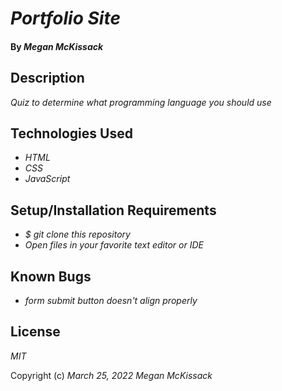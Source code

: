 # _Portfolio Site_

#### By _**Megan McKissack**_

## Description

_Quiz to determine what programming language you should use_

## Technologies Used

- _HTML_
- _CSS_
- _JavaScript_

## Setup/Installation Requirements

- _$ git clone this repository_
- _Open files in your favorite text editor or IDE_

## Known Bugs

- _form submit button doesn't align properly_

## License

_MIT_

Copyright (c) _March 25, 2022_ _Megan McKissack_
